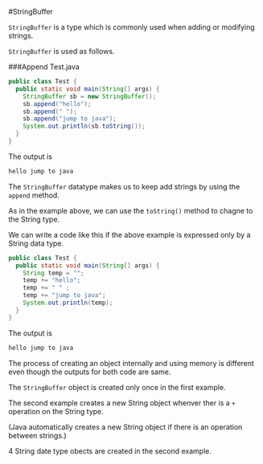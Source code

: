 #StringBuffer

```StringBuffer``` is a type which is commonly used when adding or modifying strings.

```StringBuffer``` is used as follows.

###Append
Test.java
```java
public class Test {
  public static void main(String[] args) {
    StringBuffer sb = new StringBuffer();
    sb.append("hello");
    sb.append(" ");
    sb.append("jump to java");
    System.out.println(sb.toString());
  }
}
```
The output is
```java
hello jump to java
```

The ```StringBuffer``` datatype makes us to keep add strings by using the ```append``` method.

As in the example above, we can use the ```toString()``` method to chagne to the String type.

We can write a code like this if the above example is expressed only by a String data type.

```java
public class Test {
  public static void main(String[] args) {
    String temp = "";
    temp += "hello";
    temp += " " ;
    temp += "jump to java";
    System.out.println(temp);
  }
}
```
The output is
```java
hello jump to java
```

The process of creating an object internally and using memory is different even though the outputs for both code are same.

The ```StringBuffer``` object is created only once in the first example.

The second example creates a new String object whenver ther is a ```+``` operation on the String type.

(Java automatically creates a new String object if there is an operation between strings.)

4 String date type obects are created in the second example.



















